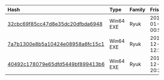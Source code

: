 |Hash|Type|Family|Frist_Seen|Name|
|:--|:--|:--|:--|:--|
|[32cbc69f85cc47d8e35dc20dfbda6948](https://www.virustotal.com/gui/file/32cbc69f85cc47d8e35dc20dfbda6948)|Win64 EXE|Ryuk|2019-01-03 00:58:58|795db7bdad1befdd3ad942be79715f6b0c5083d859901b81657b590c9628790f.bin|
|[7a7b1300e8b5a10424e08958a6fc15c1](https://www.virustotal.com/gui/file/7a7b1300e8b5a10424e08958a6fc15c1)|Win64 EXE|Ryuk|2018-12-31 12:15:17|AGsuy.exe|
|[40492c178079e65dfd5449bf899413b6](https://www.virustotal.com/gui/file/40492c178079e65dfd5449bf899413b6)|Win64 EXE|Ryuk|2018-12-26 20:26:23| |
